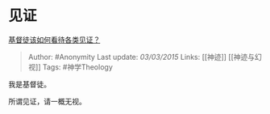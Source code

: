 # 见证
[基督徒该如何看待各类见证？](https://www.zhihu.com/question/23862079/answer/30066971)

> Author: #Anonymity 
Last update: *03/03/2015* 
Links: [[神迹]] [[神迹与幻视]]
Tags: #神学Theology 

我是基督徒。

所谓见证，请一概无视。